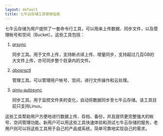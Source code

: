 ```yaml
---
layout: default
title: 七牛云存储工具使用指南
---
```


七牛云存储为用户提供了一套命令行工具，可以用来上传数据、同步文件，以及管理帐号和空间（Bucket）。这些工具包括：

1. [qrsync](http://docs.qiniu.com/tools/qrsync.html)

    同步工具。用于文件上传，支持断点续上传、增量同步，支持超过几百GB的大文件上传，亦可同步整个目录内的文件。

1. [qboxrsctl](http://docs.qiniu.com/tools/qboxrsctl.html)

    管理工具。可以管理用户帐号、空间，进行文件操作和云处理。

1. [qiniu-autosync](http://docs.qiniu.com/tools/qiniu-autosync.html)

    同步工具。用于监控文件夹的变化，自动将数据同步至七牛云存储。该工具目前只支持Linux。

这些工具帮助用户方便地进行数据上传、存档、备份，并且提供更完整强大的帐号、空间管理功能。新用户可以用这些工具快速体验和测试七牛云存储的服务，老用户则可以将这些工具用于自己的产品或系统，简单可靠地实现自己的需求。